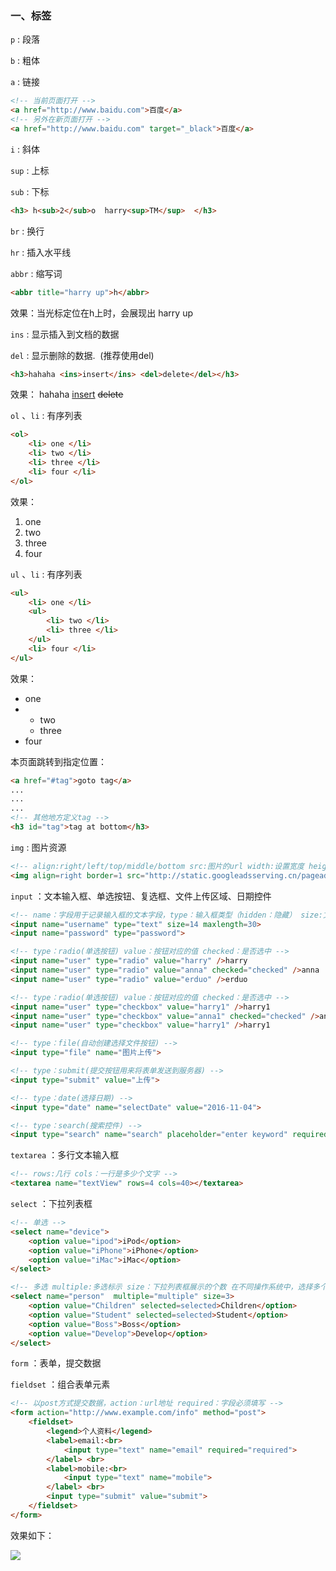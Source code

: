 ### 一、标签

`p` : 段落

`b` : 粗体

`a` : 链接 

``` html
<!-- 当前页面打开 -->
<a href="http://www.baidu.com">百度</a>      
<!-- 另外在新页面打开 -->
<a href="http://www.baidu.com" target="_black">百度</a>
```

`i` : 斜体

`sup` : 上标 

`sub` : 下标

```html
<h3> h<sub>2</sub>o  harry<sup>TM</sup>  </h3>
```

`br` : 换行

`hr` : 插入水平线

`abbr` : 缩写词

```html
<abbr title="harry up">h</abbr>
```

效果：当光标定位在h上时，会展现出 harry up



`ins` : 显示插入到文档的数据

`del` : 显示删除的数据.  (推荐使用del) 

```html
<h3>hahaha <ins>insert</ins> <del>delete</del></h3>       
```

效果： hahaha <u>insert</u> ~~delete~~ 



`ol` 、`li` : 有序列表

```html
<ol>
	<li> one </li>
	<li> two </li>
	<li> three </li>
	<li> four </li>
</ol>
```

效果：

1. one
2. two
3. three
4. four



`ul` 、`li` : 有序列表

```html
<ul>
	<li> one </li>
	<ul>
		<li> two </li>
		<li> three </li>
	</ul>
	<li> four </li>
</ul>
```

效果：

- one
- - two
  - three
- four



本页面跳转到指定位置：

```html
<a href="#tag">goto tag</a>
...
...
...
<!-- 其他地方定义tag -->
<h3 id="tag">tag at bottom</h3>
```



`img` : 图片资源

```html
<!-- align:right/left/top/middle/bottom src:图片的url width:设置宽度 height:设置高度 alt:没有加载图片完全显示的文本 -->
<img align=right border=1 src="http://static.googleadsserving.cn/pagead/imgad?id=CICAgKDLttWnRxCgARjYBDIIiLnVv9lkb_M" width=100 height=200 alt="这个是京东的一个广告图片" title="这个是京东的一个广告图片" /> 
```



`input` ：文本输入框、单选按钮、复选框、文件上传区域、日期控件

```html
<!-- name：字段用于记录输入框的文本字段，type：输入框类型（hidden：隐藏） size:文本字体大小 maxlength：限制长度 -->
<input name="username" type="text" size=14 maxlength=30>
<input name="password" type="password">

<!-- type：radio(单选按钮) value：按钮对应的值 checked：是否选中 -->
<input name="user" type="radio" value="harry" />harry 
<input name="user" type="radio" value="anna" checked="checked" />anna 
<input name="user" type="radio" value="erduo" />erduo 

<!-- type：radio(单选按钮) value：按钮对应的值 checked：是否选中 -->
<input name="user" type="checkbox" value="harry1" />harry1
<input name="user" type="checkbox" value="anna1" checked="checked" />anna1
<input name="user" type="checkbox" value="harry1" />harry1

<!-- type：file(自动创建选择文件按钮) -->
<input type="file" name="图片上传"> 

<!-- type：submit(提交按钮用来将表单发送到服务器) -->
<input type="submit" value="上传">

<!-- type：date(选择日期) -->
<input type="date" name="selectDate" value="2016-11-04">

<!-- type：search(搜索控件) -->
<input type="search" name="search" placeholder="enter keyword" required>
```



`textarea` ：多行文本输入框

```html
<!-- rows:几行 cols：一行是多少个文字 -->
<textarea name="textView" rows=4 cols=40></textarea>
```



`select` ：下拉列表框

```html
<!-- 单选 -->
<select name="device">
	<option value="ipod">iPod</option>
	<option value="iPhone">iPhone</option>
	<option value="iMac">iMac</option>
</select>

<!-- 多选 multiple:多选标示 size：下拉列表框展示的个数 在不同操作系统中，选择多个选项的差异:对于 windows：按住 Ctrl 按钮来选择多个选项, 对于 Mac：按住 command 按钮来选择多个选项  -->
<select name="person"  multiple="multiple" size=3>
	<option value="Children" selected=selected>Children</option>
	<option value="Student" selected=selected>Student</option>
	<option value="Boss">Boss</option>
	<option value="Develop">Develop</option>
</select>
```



`form` ：表单，提交数据

`fieldset` ：组合表单元素

```html
<!-- 以post方式提交数据，action：url地址 required：字段必须填写 -->
<form action="http://www.example.com/info" method="post">
	<fieldset>
		<legend>个人资料</legend>
		<label>email:<br>
			<input type="text" name="email" required="required">
		</label> <br>
		<label>mobile:<br>
			<input type="text" name="mobile">
		</label> <br>
		<input type="submit" value="submit">
	</fieldset>	
</form>
```

效果如下：

![](http://7xqhx8.com1.z0.glb.clouddn.com/html_1.png)  





